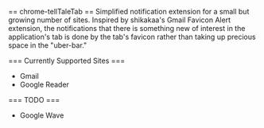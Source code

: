== chrome-tellTaleTab ==
Simplified notification extension for a small but growing number of sites. Inspired by shikakaa's Gmail Favicon Alert extension, the notifications that there is something new of interest in the application's tab is done by the tab's favicon rather than taking up precious space in the "uber-bar."

=== Currently Supported Sites ===
* Gmail
* Google Reader

=== TODO ===
* Google Wave
